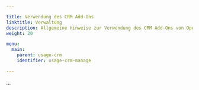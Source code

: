 ```yaml
---

title: Verwendung des CRM Add-Ons
linktitle: Verwaltung
description: Allgemeine Hinweise zur Verwendung des CRM Add-Ons von OpenEstate-ImmoTool…
weight: 20

menu:
  main:
    parent: usage-crm
    identifier: usage-crm-manage

---
```


...
